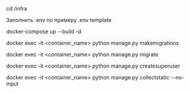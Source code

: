 cd /infra

Заполнить .env по примеру .env template


docker-compose up --build -d
 
docker exec  -it <container_name> python manage.py makemigrations 

docker exec -it <container_name> python manage.py migrate 

docker exec -it <container_name> python manage.py createsuperuser 

docker exec -it <container_name> python manage.py collectstatic --no-input
